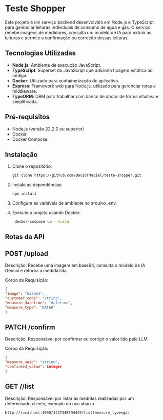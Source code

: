 # Teste Shopper

Este projeto é um serviço backend desenvolvido em Node.js e TypeScript para gerenciar leituras individuais de consumo de água e gás. O serviço recebe imagens de medidores, consulta um modelo de IA para extrair as leituras e permite a confirmação ou correção dessas leituras.

## Tecnologias Utilizadas

- **Node.js**: Ambiente de execução JavaScript.
- **TypeScript**: Superset do JavaScript que adiciona tipagem estática ao código.
- **Docker**: Utilizado para containerização do aplicativo.
- **Express**: Framework web para Node.js, utilizado para gerenciar rotas e middleware.
- **TypeORM**: ORM para trabalhar com banco de dados de forma intuitiva e simplificada.

## Pré-requisitos

- Node.js (versão 22.2.0 ou superior)
- Docker
- Docker Compose

## Instalação

1. Clone o repositório:

   ```bash
   git clone https://github.com/DavidTMaciel/teste-shopper.git
2. Instale as dependências:
    ```bash
    npm install
3. Configure as variáveis de ambiente no arquivo .env.

4. Execute o projeto usando Docker:
   ```bash
    docker-compose up --build

## Rotas da API
## POST /upload
Descrição: Recebe uma imagem em base64, consulta o modelo de IA Gemini e retorna a medida lida.

Corpo da Requisição:
   ```json
  {
  "image": "base64",
  "customer_code": "string",
  "measure_datetime": "datetime",
  "measure_type": "WATER"
  }
````
## PATCH /confirm
Descrição: Responsável por confirmar ou corrigir o valor lido pelo LLM.

Corpo da Requisição:
 ```json
{
"measure_uuid": "string",
"confirmed_value": integer
}
````
## GET /<customer code>/list
Descrição: Responsável por listar as medidas realizadas por um determinado cliente, exemplo do uso abaixo.
```bash
http://localhost:3000/1447348794449/list?measure_type=gas

